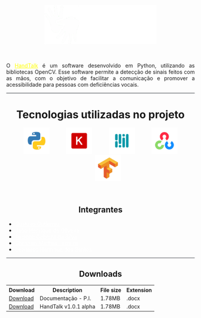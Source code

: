 <p align="center">
  <img src="public/assets/images/Handtalk logo.png" style="width: 300px;" />
</p>

<br>
<p style="text-align: justify">O <a href="https://hand-talk.netlify.app/" target="_blank" style="color: yellow">HandTalk</a> é um software desenvolvido em Python, utilizando as bibliotecas OpenCV. Esse software permite a detecção de sinais feitos com as mãos, com o objetivo de facilitar a comunicação e promover a acessibilidade para pessoas com deficiências vocais.</p>

<div style="background-color: #21262d; width: 100%; height: 1px; border-radius: 100px"></div>

<h1 align="center">Tecnologias utilizadas no projeto</h1>
<p align="center">
    <img src="public/assets/images/TechIcons/Python.png"/ style="width: 70px; display: inline-block;">
    <img src="public/assets/images/TechIcons/KerasIcon.png"/ style="width: 70px; display: inline-block; margin-left: 40px;">
    <img src="public/assets/images/TechIcons/MediaPipe.png"/ style="width: 70px; display: inline-block; margin-left: 40px;">
    <img src="public/assets/images/TechIcons/OpenCV.png"/ style="width: 70px; display: inline-block; margin-left: 40px;">
    <img src="public/assets/images/TechIcons/TensorFlow.png"/ style="width: 70px; display: inline-block; margin-left: 40px;">
</p>
<br>
<h2 align="center">Integrantes</h2>
<ul>
    <li>
        <a href="https://github.com/Gustavo2022003" target="_blank" style="color: white">Gustavo Gutierrez</a>
    </li>
    <li>
        <a href="https://github.com/oliveirajh" target="_blank" style="color: white">João Henrique de Oliveira</a>
    </li>
    <li>
        <a href="https://github.com/avalonecabrera1902" target="_blank" style="color: white">Avalone Cabrera da Silva</a>
    </li>
    <li>
        <a href="https://github.com/chrismatex" target="_blank" style="color: white">Christian Martins Teixeira</a>
    </li>
    <li>
        <a href="#" target="_blank" style="color: white">Leonardo Henrique dos Santos</a>
    </li>
</ul>

<div style="background-color: #21262d; width: 100%; height: 1px; border-radius: 100px"></div>

<h2 align="center">Downloads</h2>
<table>
    <tr>
        <th>Download</th>
        <th>Description</th>
        <th>File size</th>
        <th>Extension</th>
    </tr>
    <tr>
        <td><a href="public/Docs/HandTalk.pdf">Download</a></td>
        <td>Documentação - P.I.</td>
        <td>1.78MB</td>
        <td>.docx</td>
    </tr>
        <tr>
        <td><a href="public/Docs/HandTalk.pdf">Download</a></td>
        <td>HandTalk v1.0.1 alpha</td>
        <td>1.78MB</td>
        <td>.docx</td>
    </tr>
</table>